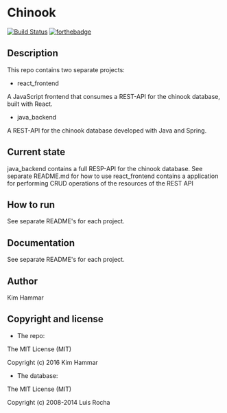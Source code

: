 # Chinook 

[![Build Status](https://travis-ci.org/Limmen/chinook.svg?branch=master)](https://travis-ci.org/Limmen/chinook)
[![forthebadge](http://forthebadge.com/images/badges/certified-snoop-lion.svg)](http://forthebadge.com)
## Description

This repo contains two separate projects:

* react_frontend

A JavaScript frontend that consumes a REST-API for the chinook database, built with React.

* java_backend

A REST-API for the chinook database developed with Java and Spring.

## Current state

java_backend contains a full RESP-API for the chinook database. See separate README.md for how to use
react_frontend contains a application for performing CRUD operations of the resources of the REST API

## How to run

See separate README's for each project.

## Documentation

See separate README's for each project.

## Author

Kim Hammar


## Copyright and license

* The repo:

The MIT License (MIT)

Copyright (c) 2016 Kim Hammar

* The database:

The MIT License (MIT)

Copyright (c) 2008-2014 Luis Rocha
